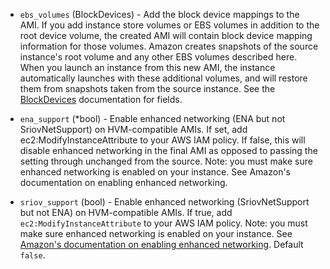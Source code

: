 <!-- Code generated from the comments of the Config struct in builder/amazon/ebsvolume/builder.go; DO NOT EDIT MANUALLY -->

-   `ebs_volumes` (BlockDevices) - Add the block device mappings to the AMI. If you add instance store
    volumes or EBS volumes in addition to the root device volume, the
    created AMI will contain block device mapping information for those
    volumes. Amazon creates snapshots of the source instance's root volume
    and any other EBS volumes described here. When you launch an instance
    from this new AMI, the instance automatically launches with these
    additional volumes, and will restore them from snapshots taken from the
    source instance. See the [BlockDevices](#block-devices-configuration)
    documentation for fields.
    
-   `ena_support` (*bool) - Enable enhanced networking (ENA but not SriovNetSupport) on
    HVM-compatible AMIs. If set, add ec2:ModifyInstanceAttribute to your AWS
    IAM policy. If false, this will disable enhanced networking in the final
    AMI as opposed to passing the setting through unchanged from the source.
    Note: you must make sure enhanced networking is enabled on your
    instance. See Amazon's documentation on enabling enhanced networking.
    
-   `sriov_support` (bool) - Enable enhanced networking (SriovNetSupport but not ENA) on
    HVM-compatible AMIs. If true, add `ec2:ModifyInstanceAttribute` to your
    AWS IAM policy. Note: you must make sure enhanced networking is enabled
    on your instance. See [Amazon's documentation on enabling enhanced
    networking](https://docs.aws.amazon.com/AWSEC2/latest/UserGuide/enhanced-networking.html#enabling_enhanced_networking).
    Default `false`.
    